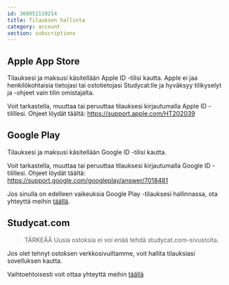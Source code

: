 ```yaml
---
id: 360051110214
title: Tilauksen hallinta
category: account
section: subscriptions
---
```


## Apple App Store

Tilauksesi ja maksusi käsitellään Apple ID -tilisi kautta. Apple ei jaa henkilökohtaisia tietojasi tai ostotietojasi Studycat:lle ja hyväksyy tilikyselyt ja -ohjeet vain tilin omistajalta.

Voit tarkastella, muuttaa tai peruuttaa tilauksesi kirjautumalla Apple ID -tilillesi. Ohjeet löydät täältä: <https://support.apple.com/HT202039>


## Google Play

Tilauksesi ja maksusi käsitellään Google ID -tilisi kautta.

Voit tarkastella, muuttaa tai peruuttaa tilauksesi kirjautumalla Google ID -tilillesi. Ohjeet löydät täältä: <https://support.google.com/googleplay/answer/7018481>

Jos sinulla on edelleen vaikeuksia Google Play -tilauksesi hallinnassa, ota yhteyttä meihin [täällä](https://help.studycat.com/hc/en-us/requests/new).

## Studycat.com

> TÄRKEÄÄ
Uusia ostoksia ei voi enää tehdä studycat.com-sivustolta.

Jos olet tehnyt ostoksen verkkosivuiltamme, voit hallita tilauksiasi sovelluksen kautta.

Vaihtoehtoisesti voit ottaa yhteyttä meihin [täällä](https://help.studycat.com/hc/en-us/requests/new)

